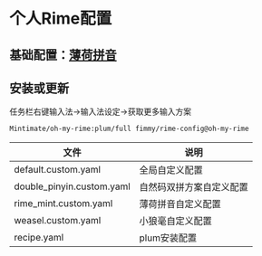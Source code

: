 # 个人Rime配置

## 基础配置：[薄荷拼音](https://github.com/Mintimate/oh-my-rime)

## 安装或更新

任务栏右键输入法->输入法设定->获取更多输入方案


``` bash
Mintimate/oh-my-rime:plum/full fimmy/rime-config@oh-my-rime
```

| 文件                      | 说明               |
| ------------------------- | ------------------ |
| default.custom.yaml       | 全局自定义配置     |
| double_pinyin.custom.yaml | 自然码双拼方案自定义配置 |
| rime_mint.custom.yaml      | 薄荷拼音自定义配置 |
| weasel.custom.yaml        | 小狼毫自定义配置   |
| recipe.yaml               | plum安装配置       |